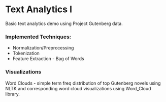 # Text Analytics I

Basic text analytics demo using Project Gutenberg data.

### Implemented Techniques:
 - Normalization/Preprocessing
 - Tokenization 
 - Feature Extraction - Bag of Words


### Visualizations
Word Clouds - simple term freq distribution of top Gutenberg novels using NLTK and corresponding word cloud visualizations using Word_Cloud library.

